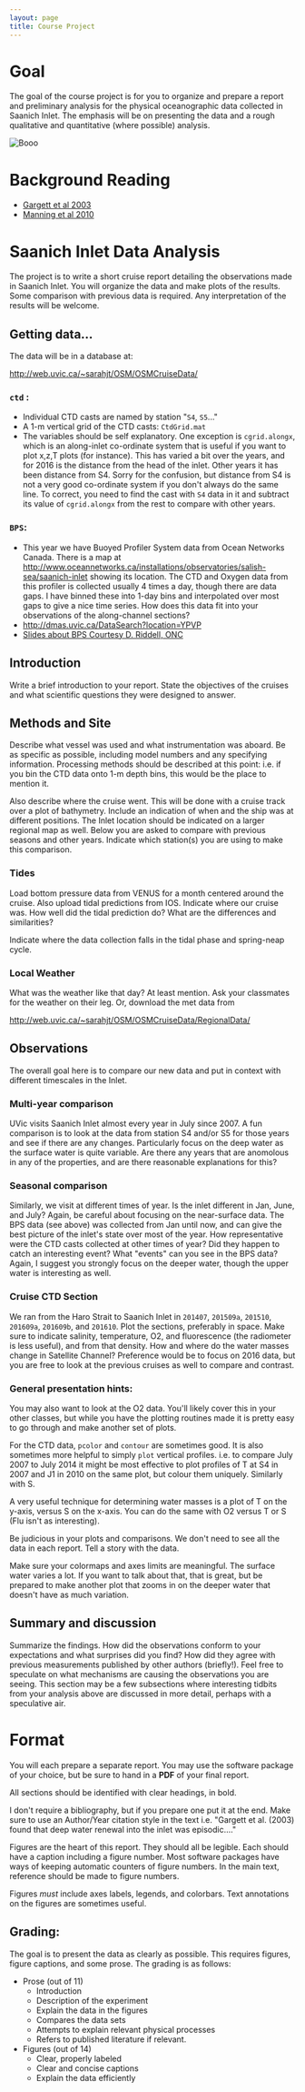 ```yaml
---
layout: page
title: Course Project
---
```


# Goal

The goal of the course project is for you to organize and prepare a
report and preliminary analysis for the physical oceanographic data
collected in Saanich Inlet.  The emphasis will be on presenting the
data and a rough qualitative and quantitative (where possible)
analysis.

![Booo](/figs/bow.jpg)

# Background Reading

  - [Gargett et al 2003](/Readings/GargettEtAl03.pdf)
  - [Manning et al 2010](/Readings/ManningEtAl10.pdf)

# Saanich Inlet Data Analysis

The project is to write a short cruise report detailing the
observations made in Saanich Inlet.  You will organize the data and
make plots of the results.  Some comparison with previous data is
required.  Any interpretation of the results will be welcome.   

## Getting data...

The data will be in a database at:

<http://web.uvic.ca/~sarahjt/OSM/OSMCruiseData/>


### `ctd` :
   - Individual CTD casts are named by station "`S4`, `S5`..."
  - A 1-m vertical grid of the CTD casts: `CtdGrid.mat`
  - The variables should be self explanatory. One exception is `cgrid.alongx`, which is an along-inlet co-ordinate system that is useful if you want to plot x,z,T plots (for instance).  This has varied a bit over the years, and for 2016 is the distance from the head of the inlet.  Other years it has been distance from S4.  Sorry for the confusion, but distance from S4 is not a very good co-ordinate system if you don't always do the same line.  To correct, you need to find the cast with `S4` data in it and subtract its value of `cgrid.alongx` from the rest to compare with other years.  

### `BPS`:
   - This year we have Buoyed Profiler System data from Ocean Networks Canada.  There is a map at <http://www.oceannetworks.ca/installations/observatories/salish-sea/saanich-inlet> showing its location.  The CTD and Oxygen data from this profiler is collected usually 4 times a day, though there are data gaps.  I have binned these into 1-day bins and interpolated over most gaps to give a nice time series.  How does this data fit into your observations of the along-channel sections?  
  - <http://dmas.uvic.ca/DataSearch?location=YPVP>
  - [Slides about BPS Courtesy D. Riddell, ONC](/Readings/EOS311_Nov2016.pdf)

## Introduction

Write a brief introduction to your report. State the objectives of the
cruises and what scientific questions they were designed to answer.  

## Methods and Site

Describe what vessel was used and what instrumentation was aboard.  Be
as specific as possible, including model numbers and any specifying
information.  Processing methods should be described at this point:
i.e. if you bin the CTD data onto 1-m depth bins, this would be the
place to mention it.

Also describe where the cruise went.  This will be done with a cruise
track over a plot of bathymetry.  Include an indication of when and
the ship was at different positions.  The Inlet location should be
indicated on a larger regional map as well.  Below you are asked to
compare with previous seasons and other years.  Indicate which
station(s) you are using to make this comparison.  

### Tides

Load bottom pressure data from VENUS for a month centered around the
cruise.  Also upload tidal predictions from IOS.  Indicate where our
cruise was.  How well did the tidal prediction do?  What are the
differences and similarities?

Indicate where the data collection falls in the tidal phase and spring-neap cycle.  

### Local Weather

What was the weather like that day?  At least mention. Ask your
classmates for the weather on their leg.  Or, download the met data
from

<http://web.uvic.ca/~sarahjt/OSM/OSMCruiseData/RegionalData/>


## Observations

The overall goal here is to compare our new data and put in context with different timescales in the Inlet.  

### Multi-year comparison

UVic visits Saanich Inlet almost every year in July since 2007.  A fun comparison is to look at the data from station S4 and/or S5 for those years and see if there are any changes.  Particularly focus on the deep water as the surface water is quite variable.  Are there any years that are anomolous in any of the properties, and are there reasonable explanations for this?


### Seasonal comparison

Similarly, we visit at different times of year.  Is the inlet different in Jan, June, and July?   Again, be careful about focusing on the near-surface data.  The BPS data (see above) was collected from Jan until now, and can give the best picture of the inlet's state over most of the year.  How representative were the CTD casts collected at other times of year?  Did they happen to catch an interesting event?  What "events" can you see in the BPS data?  Again, I suggest you strongly focus on the deeper water, though the upper water is interesting as well.


### Cruise CTD Section

We ran from the Haro Strait to Saanich Inlet in `201407`, `201509a`, `201510`, `201609a`, `201609b`, and `201610`.  Plot the sections, preferably in space.  Make sure to indicate salinity, temperature, O2, and fluorescence (the radiometer is less useful), and from that density.  How and where do the water masses change in Satellite Channel?  Preference would be to focus on 2016 data, but you are free to look at the previous cruises as well to compare and contrast.

### General presentation hints:

You may also want to look at the O2 data.  You'll likely cover this in
your other classes, but while you have the plotting routines made it
is pretty easy to go through and make another set of plots.  

For the CTD data, `pcolor` and `contour` are sometimes good.  It is also
sometimes more helpful to simply `plot` vertical profiles. i.e. to
compare July 2007 to July 2014 it might be most effective to plot
profiles of T at S4 in 2007 and J1 in 2010 on the same plot, but
colour them uniquely.  Similarly with S.  

A very useful technique for
determining water masses is a plot of T on the y-axis, versus S on the
x-axis.  You can do the same with O2 versus T or S (Flu isn't as interesting).  

Be judicious in your plots and comparisons.  We don't need to see
all the data in each report.  Tell a story with the data.

Make sure your colormaps and axes limits are meaningful.  The surface water varies a lot.  If you want to talk about that, that is great, but be prepared to make another plot that zooms in on the deeper water that doesn't have as much variation.  

## Summary and discussion

Summarize the findings.  How did the observations conform to your
expectations and what surprises did you find?  How did they agree with
previous measurements published by other authors (briefly!). Feel free
to speculate on what mechanisms are causing the observations you are
seeing.  This section may be a few subsections where interesting
tidbits from your analysis above are discussed in more detail, perhaps
with a speculative air.

# Format

You will each prepare a separate report.  You may use the software
package of your choice, but be sure to hand in a **PDF** of your final
report.

All sections should be identified with clear headings, in bold.  

I don't require a bibliography, but if you prepare one put it at the
end.  Make sure to use an Author/Year citation style in the text
i.e. "Gargett et al. (2003) found that deep water renewal into the
inlet was episodic...."

Figures are the heart of this report.  They should all be legible.
Each should have a caption including a figure number.  Most software
packages have ways of keeping automatic counters of figure numbers.
In the main text, reference should be made to figure numbers.

Figures *must* include axes labels, legends, and colorbars.  Text
annotations on the figures are sometimes useful.  

## Grading:

The goal is to present the data as clearly as possible.  This requires
figures, figure captions, and some prose.  The grading is as follows:

  - Prose (out of 11)
    - Introduction
    - Description of the experiment
    - Explain the data in the figures
    - Compares the data sets
    - Attempts to explain relevant physical processes
    - Refers to published literature if relevant.  
  - Figures (out of 14)
    - Clear, properly labeled
    - Clear and concise captions
    - Explain the data efficiently
